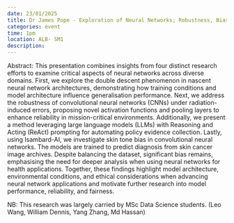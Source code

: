 ```yaml
---
date: 23/01/2025
title: Dr James Pope - Exploration of Neural Networks; Robustness, Bias, and Automation Across Domains
categories: event
time: 1pm
location: ALB- SM1
description:
---
```



Abstract:
This presentation combines insights from four distinct research efforts to examine critical aspects of neural networks across diverse domains. First, we explore the double descent phenomenon in nascent neural network architectures, demonstrating how training conditions and model architecture influence generalisation performance. Next, we address the robustness of convolutional neural networks (CNNs) under radiation-induced errors, proposing novel activation functions and pooling layers to enhance reliability in mission-critical environments. Additionally, we present a method leveraging large language models (LLMs) with Reasoning and Acting (ReAct) prompting for automating policy evidence collection. Lastly, using Isambard-AI, we investigate skin tone bias in convolutional neural networks.  The models are trained to predict diagnosis from skin cancer image archives. Despite balancing the dataset, significant bias remains, emphasising the need for deeper analysis when using neural networks for health applications. Together, these findings highlight model architecture, environmental conditions, and ethical considerations when advancing neural network applications and motivate further research into model performance, reliability, and fairness.


NB: This research was largely carried by MSc Data Science students.
(Leo Wang, William Dennis, Yang Zhang, Md Hassan)